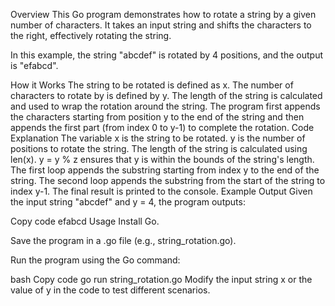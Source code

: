 Overview
This Go program demonstrates how to rotate a string by a given number of characters. It takes an input string and shifts the characters to the right, effectively rotating the string.

In this example, the string "abcdef" is rotated by 4 positions, and the output is "efabcd".

How it Works
The string to be rotated is defined as x.
The number of characters to rotate by is defined by y.
The length of the string is calculated and used to wrap the rotation around the string.
The program first appends the characters starting from position y to the end of the string and then appends the first part (from index 0 to y-1) to complete the rotation.
Code Explanation
The variable x is the string to be rotated.
y is the number of positions to rotate the string.
The length of the string is calculated using len(x).
y = y % z ensures that y is within the bounds of the string's length.
The first loop appends the substring starting from index y to the end of the string.
The second loop appends the substring from the start of the string to index y-1.
The final result is printed to the console.
Example Output
Given the input string "abcdef" and y = 4, the program outputs:

Copy code
efabcd
Usage
Install Go.

Save the program in a .go file (e.g., string_rotation.go).

Run the program using the Go command:

bash
Copy code
go run string_rotation.go
Modify the input string x or the value of y in the code to test different scenarios.

